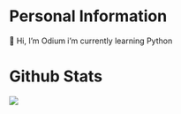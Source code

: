 # Personal Information
 👋 Hi, I’m Odium i’m currently learning Python

# Github Stats
![](https://github-readme-stats.vercel.app/api?username=thedeathangel-tech&theme=dracula&count_private=true&show_icons=true&hide=contribs)
